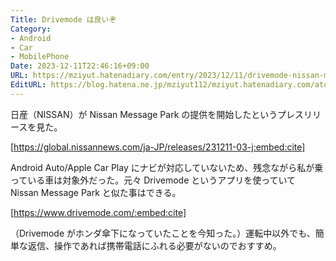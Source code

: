 ```yaml
---
Title: Drivemode は良いぞ
Category:
- Android
- Car
- MobilePhone
Date: 2023-12-11T22:46:16+09:00
URL: https://mziyut.hatenadiary.com/entry/2023/12/11/drivemode-nissan-message-park/
EditURL: https://blog.hatena.ne.jp/mziyut112/mziyut.hatenadiary.com/atom/entry/6801883189080501856
---
```


日産（NISSAN）が Nissan Message Park の提供を開始したというプレスリリースを見た。

[https://global.nissannews.com/ja-JP/releases/231211-03-j:embed:cite]

Android Auto/Apple Car Play にナビが対応していないため、残念ながら私が乗っている車は対象外だった。元々 Drivemode というアプリを使っていて Nissan Message Park と似た事はできる。

[https://www.drivemode.com/:embed:cite]

（Drivemode がホンダ傘下になっていたことを今知った。）運転中以外でも、簡単な返信、操作であれば携帯電話にふれる必要がないのでおすすめ。
